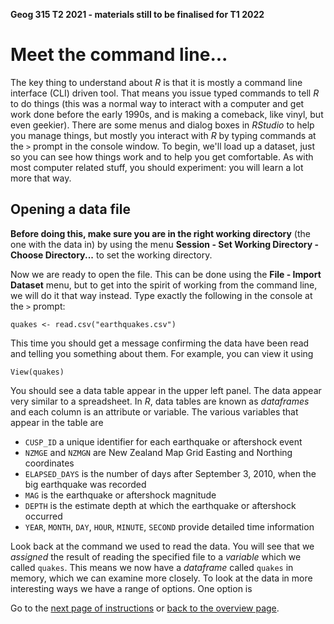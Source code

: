 **Geog 315 T2 2021 - materials still to be finalised for T1 2022**

# Meet the command line...
The key thing to understand about *R* is that it is mostly a command line interface (CLI) driven tool. That means you issue typed commands to tell *R* to do things (this was a normal way to interact with a computer and get work done before the early 1990s, and is making a comeback, like vinyl, but even geekier). There are some menus and dialog boxes in *RStudio* to help you manage things, but mostly you interact with *R* by typing commands at the `>` prompt in the console window. To begin, we'll load up a dataset, just so you can see how things work and to help you get comfortable. As with most computer related stuff, you should experiment: you will learn a lot more that way.

## Opening a data file
**Before doing this, make sure you are in the right working directory** (the one with the data in) by using the menu **Session - Set Working Directory - Choose Directory...** to set the working directory.

Now we are ready to open the file. This can be done using the **File - Import Dataset** menu, but to get into the spirit of working from the command line, we will do it that way instead. Type exactly the following in the console at the `>` prompt:

```{r}
quakes <- read.csv("earthquakes.csv")
```

This time you should get a message confirming the data have been read and telling you something about them. For example, you can view it using

```{r}
View(quakes)
```

You should see a data table appear in the upper left panel. The data appear very similar to a spreadsheet. In *R*, data tables are known as *dataframes* and each column is an attribute or variable. The various variables that appear in the table are

+ `CUSP_ID` a unique identifier for each earthquake or aftershock event
+ `NZMGE` and `NZMGN` are New Zealand Map Grid Easting and Northing coordinates
+ `ELAPSED_DAYS` is the number of days after September 3, 2010, when the big earthquake was recorded
+ `MAG` is the earthquake or aftershock magnitude
+ `DEPTH` is the estimate depth at which the earthquake or aftershock occurred
+ `YEAR`, `MONTH`, `DAY`, `HOUR`, `MINUTE`, `SECOND` provide detailed time information

Look back at the command we used to read the data. You will see that we *assigned* the result of reading the specified file to a *variable* which we called `quakes`. This means we now have a *dataframe* called `quakes` in memory, which we can examine more closely. To look at the data in more interesting ways we have a range of options. One option is

Go to the [next page of instructions](introducing-r-and-rstudio-03-exploring-data.md) or [back to the overview page](README.md).
